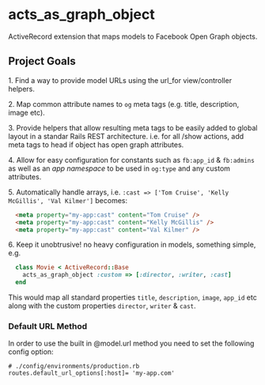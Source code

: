 acts_as_graph_object
====================

ActiveRecord extension that maps models to Facebook Open Graph objects.

## Project Goals
1\. Find a way to provide model URLs using the url_for view/controller helpers.

2\. Map common attribute names to `og` meta tags (e.g. title, description, image etc).

3\. Provide helpers that allow resulting meta tags to be easily added to global layout in a standar Rails REST architecture.
  i.e. for all /show actions, add meta tags to head if object has open graph attributes.

4\. Allow for easy configuration for constants such as `fb:app_id` & `fb:admins` as well as an *app namespace* to be used in `og:type` and any custom attributes.

5\. Automatically handle arrays, i.e. `:cast => ['Tom Cruise', 'Kelly McGillis', 'Val Kilmer']` becomes:
```html
  <meta property="my-app:cast" content="Tom Cruise" />
  <meta property="my-app:cast" content="Kelly McGillis" />
  <meta property="my-app:cast" content="Val Kilmer" />
```

6\. Keep it unobtrusive! no heavy configuration in models, something simple, e.g.
```ruby
  class Movie < ActiveRecord::Base
    acts_as_graph_object :custom => [:director, :writer, :cast]
  end
```
  This would map all standard properties `title`, `description`, `image`, `app_id` etc along with the custom properties `director`, `writer` & `cast`.
  
### Default URL Method
In order to use the built in @model.url method you need to set the following config option:
```
# ./config/environments/production.rb
routes.default_url_options[:host]= 'my-app.com'
```